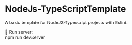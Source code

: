 # NodeJs-TypeScriptTemplate
A basic template for NodeJS-Typescript projects with Eslint.

:pushpin: Run server:</br>
npm run dev:server
